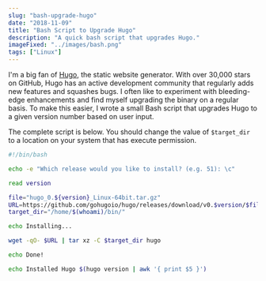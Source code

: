 ```yaml
---
slug: "bash-upgrade-hugo"
date: "2018-11-09"
title: "Bash Script to Upgrade Hugo"
description: "A quick bash script that upgrades Hugo."
imageFixed: "../images/bash.png"
tags: ["Linux"]
---
```


I'm a big fan of [Hugo](https://gohugo.io), the static website generator. With over 30,000 stars on GitHub, Hugo has an active development community that regularly adds new features and squashes bugs. I often like to experiment with bleeding-edge enhancements and find myself upgrading the binary on a regular basis. To make this easier, I wrote a small Bash script that upgrades Hugo to a given version number based on user input.

The complete script is below. You should change the value of `$target_dir` to a location on your system that has execute permission.

```bash
#!/bin/bash

echo -e "Which release would you like to install? (e.g. 51): \c"

read version

file="hugo_0.${version}_Linux-64bit.tar.gz"
URL=https://github.com/gohugoio/hugo/releases/download/v0.$version/$file
target_dir="/home/$(whoami)/bin/"

echo Installing...

wget -qO- $URL | tar xz -C $target_dir hugo

echo Done!

echo Installed Hugo $(hugo version | awk '{ print $5 }')
```
